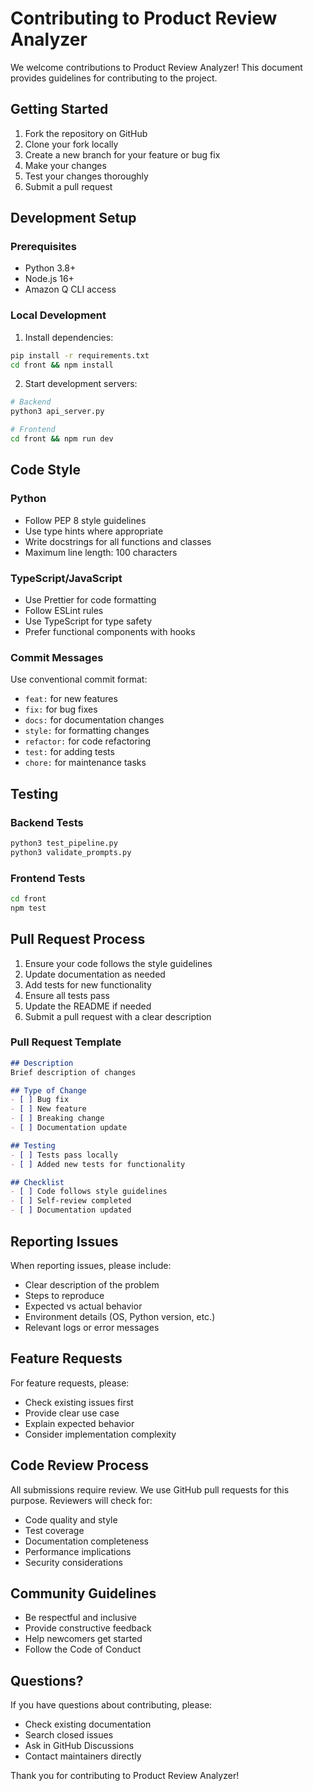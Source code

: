 # Contributing to Product Review Analyzer

We welcome contributions to Product Review Analyzer! This document provides guidelines for contributing to the project.

## Getting Started

1. Fork the repository on GitHub
2. Clone your fork locally
3. Create a new branch for your feature or bug fix
4. Make your changes
5. Test your changes thoroughly
6. Submit a pull request

## Development Setup

### Prerequisites

- Python 3.8+
- Node.js 16+
- Amazon Q CLI access

### Local Development

1. Install dependencies:
```bash
pip install -r requirements.txt
cd front && npm install
```

2. Start development servers:
```bash
# Backend
python3 api_server.py

# Frontend
cd front && npm run dev
```

## Code Style

### Python

- Follow PEP 8 style guidelines
- Use type hints where appropriate
- Write docstrings for all functions and classes
- Maximum line length: 100 characters

### TypeScript/JavaScript

- Use Prettier for code formatting
- Follow ESLint rules
- Use TypeScript for type safety
- Prefer functional components with hooks

### Commit Messages

Use conventional commit format:
- `feat:` for new features
- `fix:` for bug fixes
- `docs:` for documentation changes
- `style:` for formatting changes
- `refactor:` for code refactoring
- `test:` for adding tests
- `chore:` for maintenance tasks

## Testing

### Backend Tests

```bash
python3 test_pipeline.py
python3 validate_prompts.py
```

### Frontend Tests

```bash
cd front
npm test
```

## Pull Request Process

1. Ensure your code follows the style guidelines
2. Update documentation as needed
3. Add tests for new functionality
4. Ensure all tests pass
5. Update the README if needed
6. Submit a pull request with a clear description

### Pull Request Template

```markdown
## Description
Brief description of changes

## Type of Change
- [ ] Bug fix
- [ ] New feature
- [ ] Breaking change
- [ ] Documentation update

## Testing
- [ ] Tests pass locally
- [ ] Added new tests for functionality

## Checklist
- [ ] Code follows style guidelines
- [ ] Self-review completed
- [ ] Documentation updated
```

## Reporting Issues

When reporting issues, please include:

- Clear description of the problem
- Steps to reproduce
- Expected vs actual behavior
- Environment details (OS, Python version, etc.)
- Relevant logs or error messages

## Feature Requests

For feature requests, please:

- Check existing issues first
- Provide clear use case
- Explain expected behavior
- Consider implementation complexity

## Code Review Process

All submissions require review. We use GitHub pull requests for this purpose. Reviewers will check for:

- Code quality and style
- Test coverage
- Documentation completeness
- Performance implications
- Security considerations

## Community Guidelines

- Be respectful and inclusive
- Provide constructive feedback
- Help newcomers get started
- Follow the Code of Conduct

## Questions?

If you have questions about contributing, please:

- Check existing documentation
- Search closed issues
- Ask in GitHub Discussions
- Contact maintainers directly

Thank you for contributing to Product Review Analyzer!
